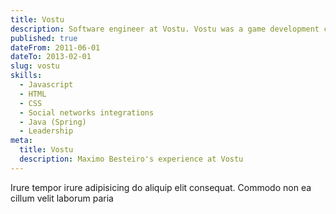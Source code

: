 ```yaml
---
title: Vostu
description: Software engineer at Vostu. Vostu was a game development company that rose to prominence by creating popular video games for social networking platforms, primarily Facebook and Orkut.
published: true
dateFrom: 2011-06-01
dateTo: 2013-02-01
slug: vostu
skills:
  - Javascript
  - HTML
  - CSS
  - Social networks integrations
  - Java (Spring)
  - Leadership
meta:
  title: Vostu
  description: Maximo Besteiro's experience at Vostu
---
```


Irure tempor irure adipisicing do aliquip elit consequat. Commodo non ea cillum velit laborum paria
